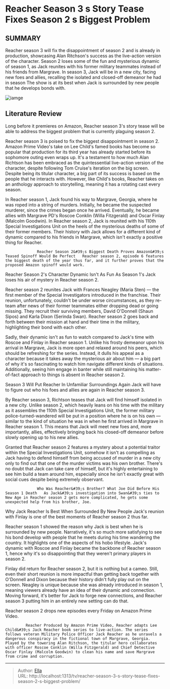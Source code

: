 # Reacher Season 3 s Story Tease Fixes Season 2 s Biggest Problem


## SUMMARY 



  Reacher season 3 will fix the disappointment of season 2 and is already in production, showcasing Alan Ritchson&#39;s success as the live-action version of the character.   Season 2 loses some of the fun and mysterious dynamic of season 1, as Jack reunites with his former military teammates instead of his friends from Margrave.   In season 3, Jack will be in a new city, facing new foes and allies, recalling the isolated and closed-off demeanor he had in season   The show is at its best when Jack is surrounded by new people that he develops bonds with.  

![iamge](https://static1.srcdn.com/wordpress/wp-content/uploads/2024/01/_reacher-season-3-story-tease-character-team-problem-fix.jpg)

## Literature Review
Long before it premieres on Amazon, Reacher season 3&#39;s story tease will be able to address the biggest problem that is currently plaguing season 2. 




Reacher season 3 is poised to fix the biggest disappointment in season 2. Amazon Prime Video&#39;s take on Lee Child&#39;s famed books has become so popular that production for its third year has already started before its sophomore outing even wraps up. It&#39;s a testament to how much Alan Richtson has been embraced as the quintessential live-action version of the character, despite following Tom Cruise&#39;s iteration on the big screen. Despite being its titular character, a big part of its success is based on the people that he interacts with. However, like Child&#39;s books, Reacher takes on an anthology approach to storytelling, meaning it has a rotating cast every season.




In Reacher season 1, Jack found his way to Margrave, Georgia, where he was roped into a string of murders. Initially, he became the suspected murderer, since the crimes began once he arrived. Eventually, he became allies with Margrave PD&#39;s Roscoe Conklin (Willa Fitzgerald) and Oscar Finlay (Malcolm Goodwin). In Reacher season 2, Jack is reunited with his 110th Special Investigations Unit on the heels of the mysterious deaths of some of their former members. Their history with Jack allows for a different kind of dynamic compared to his friends in Margrave, which isn&#39;t exactly a positive thing for Reacher.

                  Reacher Season 2&#39;s Biggest Death Proves Amazon&#39;s Teased Spinoff Would Be Perfect   Reacher season 2, episode 6 features the biggest death of the year thus far, and it further proves that the proposed Amazon spinoff would work.     


 Reacher Season 2&#39;s Character Dynamic Isn&#39;t As Fun As Season 1&#39;s 
Jack loses his air of mystery in Reacher season 2.
         




Reacher season 2 reunites Jack with Frances Neagley (Maria Sten) — the first member of the Special Investigators introduced in the franchise. Their reunion, unfortunately, couldn&#39;t be under worse circumstances, as they re-team after news of their former teammates either dropping dead or going missing. They recruit their surviving members, David O&#39;Donnell (Shaun Sipos) and Karla Dixon (Serinda Swan). Reacher season 2 goes back and forth between their mission at hand and their time in the military, highlighting their bond with each other.

Sadly, their dynamic isn&#39;t as fun to watch compared to Jack&#39;s time with Roscoe and Finlay in Reacher season 1. Unlike his frosty demeanor upon his arrival in Margrave, Jack is more open and relaxed around his peers, which should be refreshing for the series. Instead, it dulls his appeal as a character because it takes away the mysterious air about him — a big part of why it&#39;s so fascinating to watch him navigate different kinds of situations. Additionally, seeing him engage in banter while still maintaining his matter-of-fact approach to things is absent in Reacher season 2.






 Season 3 Will Put Reacher In Unfamiliar Surroundings Again 
Jack will have to figure out who his foes and allies are again in Reacher season 3. 
          

By Reacher season 3, Richtson teases that Jack will find himself isolated in a new city. Unlike season 2, which heavily leans on his time with the military as it assembles the 110th Special Investigations Unit, the former military police-turned-wandered will be put in a position where he is on his own — similar to the kind of situation he was in when he first arrived in Margrave in Reacher season 1. This means that Jack will meet new foes and, more importantly, allies, effectively bringing back his closed-off demeanor before slowly opening up to his new allies.

Granted that Reacher season 2 features a mystery about a potential traitor within the Special Investigations Unit, somehow it isn&#39;t as compelling as Jack having to defend himself from being accused of murder in a new city only to find out that one of the murder victims was his own brother. There&#39;s no doubt that Jack can take care of himself, but it&#39;s highly entertaining to see him build a team around him, especially since he isn&#39;t exactly great with social cues despite being extremely observant.




                  Who Was Reacher&#39;s Brother? What Joe Did Before His Season 1 Death   As Jack&#39;s investigation into Swan&#39;s ties to New Age in Reacher season 2 gets more complicated, he gets some unexpected help from his brother, Joe.     



 Why Jack Reacher Is Best When Surrounded By New People 
Jack&#39;s reunion with Finlay is one of the best moments of Reacher season 2 thus far.
          

Reacher season 1 showed the reason why Jack is best when he is surrounded by new people. Narratively, it&#39;s so much more satisfying to see his bond develop with people that he meets during his time wandering the country. It highlights one of the aspects of his hobo lifestyle. Jack&#39;s dynamic with Roscoe and Finlay became the backbone of Reacher season 1, hence why it&#39;s so disappointing that they weren&#39;t primary players in season 2.

Finlay did return for Reacher season 2, but it is nothing but a cameo. Still, even their short reunion is more impactful than getting back together with O&#39;Donnell and Dixon because their history didn&#39;t fully play out on the screen. Neagley is unique because she was already introduced in season 1, meaning viewers already have an idea of their dynamic and connection. Moving forward, it&#39;s better for Jack to forge new connections, and Reacher season 3 putting him in an entirely new setting can do that.






Reacher season 2 drops new episodes every Friday on Amazon Prime Video.




             Reacher Produced by Amazon Prime Video, Reacher adapts Lee Child&#39;s Jack Reacher book series to live-action. The series follows veteran Military Police Officer Jack Reacher as he unravels a dangerous conspiracy in the fictional town of Margrave, Georgia. Played by the towering Alan Ritchson, the titular hero collaborates with officer Roscoe Conklin (Willa Fitzgerald) and Chief Detective Oscar Finlay (Malcolm Goodwin) to clean his name and save Margrave from crime and corruption.  


---

> Author: [Ella](https://instagram.hk.cn/)  
> URL: http://localhost:1313/tv/reacher-season-3-s-story-tease-fixes-season-2-s-biggest-problem/  

